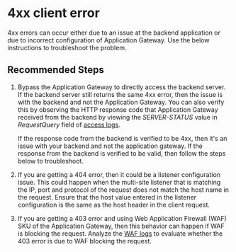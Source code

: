 <properties
    pageTitle="I'm encountering 4xx client error"
    description="400 Bad Request, 403 Forbidden, 404 Not Found"
    service="microsoft.network"
    resource="applicationgateways"
    authors="abshamsft"
    ms.author="absha"
    displayOrder="19"
	selfHelpType="resource"
    articleId="application-gateway-4xx-error"
 	resourceTags=""
	productPesIds="15922"
    supportTopicIds="32639113"
    cloudEnvironments="MoonCake"
 />

# 4xx client error
4xx errors can occur either due to an issue at the backend application or due to incorrect configuration of Application Gateway. Use the below instructions to troubleshoot the problem.

## **Recommended Steps**

1. Bypass the Application Gateway to directly access the backend server. If the backend server still returns the same 4xx error, then the issue is with the backend and not the Application Gateway. You can also verify this by observing the HTTP response code that Application Gateway received from the backend by viewing the *SERVER-STATUS* value in *RequestQuery* field of [access logs](https://docs.azure.cn/application-gateway/application-gateway-diagnostics#diagnostic-logging). 

   If the response code from the backend is verified to be 4xx, then it's an issue with your backend and not the application gateway. If the response from the backend is verified to be valid, then follow the steps below to troubleshoot.

2. If you are getting a 404 error, then it could be a listener configuration issue. This could happen when the multi-site listener that is matching the IP, port and protocol of the request does not match the host name in the request. Ensure that the host value entered in the listener configuration is the same as the host header in the client request.
3. If you are getting a 403 error and using Web Application Firewall (WAF) SKU of the Application Gateway, then this behavior can happen if WAF is blocking the request. Analyze the [WAF logs](https://docs.azure.cn/application-gateway/waf-overview#logging) to evaluate whether the 403 error is due to WAF blocking the request.